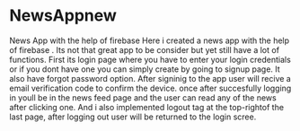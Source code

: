 # NewsAppnew
News App with the help of firebase
Here i created a news app with the help of firebase . Its not that great app to be consider but yet still have a lot of functions.
First its login page where you have to enter your login credentials or if you dont have one you can simply create by going to signup page. It also have forgot password option.
After signinig to the app user will recive a email verification code to confirm the device.
once after succesfully logging in youll be in the news feed page and the user can read any of the news after clicking one.
And i also implemented logout tag at the top-rightof the last page, after logging out user will be returned to the login scree.
